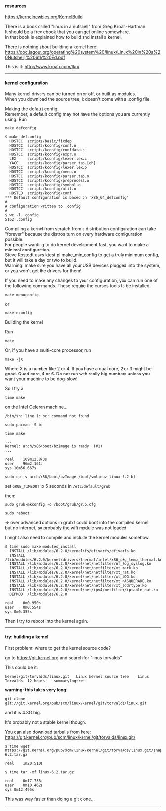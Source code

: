 #### resources

https://kernelnewbies.org/KernelBuild

There is a book called "linux in a nutshell" from Greg Kroah-Hartman.\
It should be a free ebook that you can get online somewhere.\
In that book is explained how to build and install a kernel.

There is nothing about building a kernel here: https://doc.lagout.org/operating%20system%20/linux/Linux%20in%20a%20Nutshell,%206th%20Ed.pdf

This is it: http://www.kroah.com/lkn/

***

#### kernel configuration

Many kernel drivers can be turned on or off, or built as modules.\
When you download the source tree, it doesn't come with a .config file.

Making the default config:\
Remember, a default config may not have the options you are currently using. Run
```
make defconfig
```

```
$ make defconfig
  HOSTCC  scripts/basic/fixdep
  HOSTCC  scripts/kconfig/conf.o
  HOSTCC  scripts/kconfig/confdata.o
  HOSTCC  scripts/kconfig/expr.o
  LEX     scripts/kconfig/lexer.lex.c
  YACC    scripts/kconfig/parser.tab.[ch]
  HOSTCC  scripts/kconfig/lexer.lex.o
  HOSTCC  scripts/kconfig/menu.o
  HOSTCC  scripts/kconfig/parser.tab.o
  HOSTCC  scripts/kconfig/preprocess.o
  HOSTCC  scripts/kconfig/symbol.o
  HOSTCC  scripts/kconfig/util.o
  HOSTLD  scripts/kconfig/conf
*** Default configuration is based on 'x86_64_defconfig'
#
# configuration written to .config
#
$ wc -l .config 
5162 .config
```

Compiling a kernel from scratch from a distribution configuration can take "forever" because the distros turn on every hardware configuration possible.\
For people wanting to do kernel development fast, you want to make a minimal configuration.\
Steve Rostedt uses ktest.pl make_min_config to get a truly minimum config, but it will take a day or two to build.\
Warning: make sure you have all your USB devices plugged into the system, or you won't get the drivers for them!

If you need to make any changes to your configuration, you can run one of the following commands. These require the curses tools to be installed.
```
make menuconfig
```
or
```
make nconfig
```

Building the kernel

Run
```
make
```
Or, if you have a multi-core processor, run
```
make -jX
```
Where X is a number like 2 or 4. If you have a dual core, 2 or 3 might be good. Quad core, 4 or 6. Do not run with really big numbers unless you want your machine to be dog-slow! 

So I try a
```
time make
```
on the Intel Celeron machine...

```
/bin/sh: line 1: bc: command not found
```

```
sudo pacman -S bc
```

```
time make
```

```
...
Kernel: arch/x86/boot/bzImage is ready  (#1)
...

real	109m12.873s
user	96m2.161s
sys	10m56.667s
```

```
sudo cp -v arch/x86/boot/bzImage /boot/vmlinuz-linux-6.2-bf
```

set `GRUB_TIMEOUT` to 5 seconds in `/etc/default/grub`

then:
```
sudo grub-mkconfig -o /boot/grub/grub.cfg
```

```
sudo reboot
```

=> over advanced options in grub I could boot into the compiled kernel\
but no internet, so probably the wifi module was not loaded

I might also need to compile and include the kernel modules somehow.

```
$ time sudo make modules_install
  INSTALL /lib/modules/6.2.0/kernel/fs/efivarfs/efivarfs.ko
  INSTALL /lib/modules/6.2.0/kernel/drivers/thermal/intel/x86_pkg_temp_thermal.ko
  INSTALL /lib/modules/6.2.0/kernel/net/netfilter/nf_log_syslog.ko
  INSTALL /lib/modules/6.2.0/kernel/net/netfilter/xt_mark.ko
  INSTALL /lib/modules/6.2.0/kernel/net/netfilter/xt_nat.ko
  INSTALL /lib/modules/6.2.0/kernel/net/netfilter/xt_LOG.ko
  INSTALL /lib/modules/6.2.0/kernel/net/netfilter/xt_MASQUERADE.ko
  INSTALL /lib/modules/6.2.0/kernel/net/netfilter/xt_addrtype.ko
  INSTALL /lib/modules/6.2.0/kernel/net/ipv4/netfilter/iptable_nat.ko
  DEPMOD  /lib/modules/6.2.0

real	0m0.950s
user	0m0.554s
sys	0m0.355s
```

Then I try to reboot into the kernel again.

***
#### try: building a kernel

First problem: where to get the kernel source code?

go to https://git.kernel.org and search for "linus torvalds"

This could be it:
```
kernel/git/torvalds/linux.git	Linux kernel source tree	Linus Torvalds	12 hours	summarylogtree
```

**warning: this takes very long:**
```
git clone git://git.kernel.org/pub/scm/linux/kernel/git/torvalds/linux.git
```
and it is 4.3G big.

It's probably not a stable kernel though.

You can also download tarballs from here:\
https://git.kernel.org/pub/scm/linux/kernel/git/torvalds/linux.git/

```
$ time wget https://git.kernel.org/pub/scm/linux/kernel/git/torvalds/linux.git/snapshot/linux-6.2.tar.gz
...
real	1m20.510s
```

```
$ time tar -xf linux-6.2.tar.gz 

real	0m17.738s
user	0m10.462s
sys	0m12.495s
```

This was way faster than doing a git clone...

***
